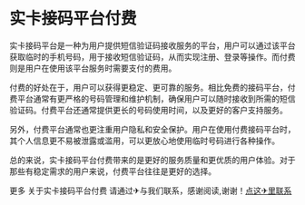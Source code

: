 # 实卡接码平台付费

实卡接码平台是一种为用户提供短信验证码接收服务的平台，用户可以通过该平台获取临时的手机号码，用于接收短信验证码，从而实现注册、登录等操作。而付费则是用户在使用该平台服务时需要支付的费用。

付费的好处在于，用户可以获得更稳定、更可靠的服务。相比免费的接码平台，付费平台通常有更严格的号码管理和维护机制，确保用户可以随时接收到所需的短信验证码。付费平台还通常提供更长的号码使用时间，以及更好的客户支持服务。

另外，付费平台通常也更注重用户隐私和安全保护。用户在使用付费接码平台时，其个人信息更不易被泄露或滥用，可以更放心地使用临时号码进行各种操作。

总的来说，实卡接码平台付费带来的是更好的服务质量和更优质的用户体验。对于那些有稳定需求的用户来说，付费平台往往是更好的选择。

更多 关于实卡接码平台付费 请通过✈与我们联系，感谢阅读,谢谢！[点这✈里联系](https://abc.k02.cc)
